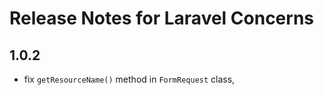 # Release Notes for Laravel Concerns

## 1.0.2
* fix `getResourceName()` method in `FormRequest` class,